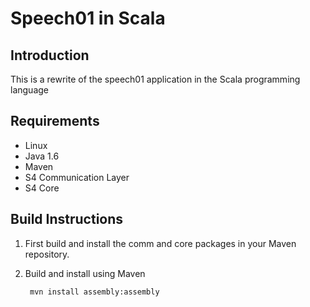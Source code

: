 Speech01 in Scala
=================

Introduction
------------
This is a rewrite of the speech01 application in the Scala programming language

Requirements
------------

* Linux
* Java 1.6
* Maven
* S4 Communication Layer
* S4 Core

Build Instructions
------------------

1. First build and install the comm and core packages in your Maven repository.

2. Build and install using Maven

        mvn install assembly:assembly
